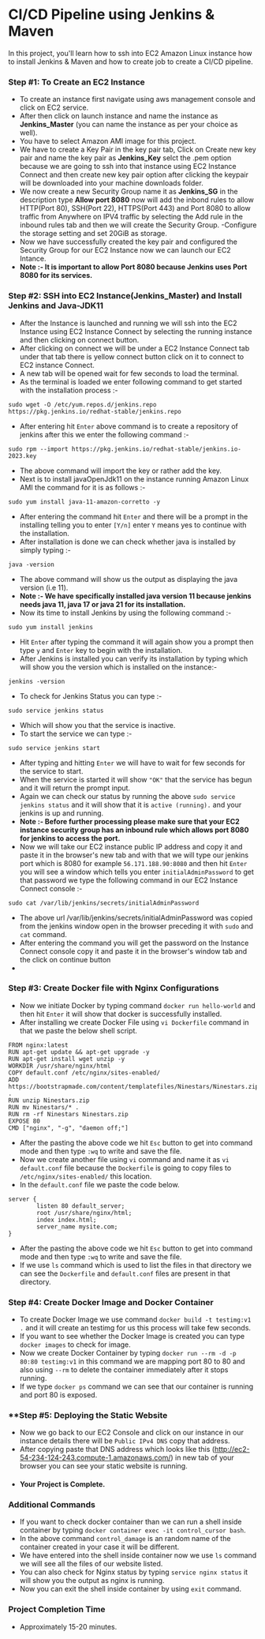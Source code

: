 # **CI/CD Pipeline using Jenkins & Maven**

In this project, you'll learn how to ssh into EC2 Amazon Linux instance how to install Jenkins & Maven and how to create job to create a CI/CD pipeline. 

### **Step #1: To Create an EC2 Instance**
- To create an instance first navigate using aws management console and click on EC2 service.
- After then click on launch instance and name the instance as **Jenkins_Master** (you can name the instance as per your choice as well).
- You have to select Amazon AMI image for this project.
- We have to create a Key Pair in the key pair tab, Click on Create new key pair and name the key pair as **Jenkins_Key** selct the .pem option because we are going to ssh into that instance using EC2 Instance Connect and then create new key pair option after clicking the keypair will be downloaded into your machine downloads folder.
- We now create a new Security Group name it as **Jenkins_SG** in the description type **Allow port 8080** now will add the inbond rules to allow HTTP(Port 80), SSH(Port 22), HTTPS(Port 443) and Port 8080 to allow traffic from Anywhere on IPV4 traffic by selecting the Add rule in the inbound rules tab and then we will create the Security Group.
-Configure the storage setting and set 20GiB as storage.
- Now we have successfully created the key pair and configured the Security Group for our EC2 Instance now we can launch our EC2 Intance.
- **Note :- It is important to allow Port 8080 because Jenkins uses Port 8080 for its services.**

### **Step #2: SSH into EC2 Instance(Jenkins_Master) and Install Jenkins and Java-JDK11**
- After the Instance is launched and running we will ssh into the EC2 Instance using EC2 Instance Connect by selecting the running instance and then clicking on connect button.
- After clicking on connect we will be under a EC2 Instance Connect tab under that tab there is yellow connect button click on it to connect to EC2 instance Connect.
- A new tab will be opened wait for few seconds to load the terminal.
- As the terminal is loaded we enter following command to get started with the installation process :-
```
sudo wget -O /etc/yum.repos.d/jenkins.repo https://pkg.jenkins.io/redhat-stable/jenkins.repo
```
- After entering hit `Enter` above command is to create a repository of jenkins after this we enter the following command :-
```
sudo rpm --import https://pkg.jenkins.io/redhat-stable/jenkins.io-2023.key
```
- The above command will import the key or rather add the key.
- Next is to install javaOpenJdk11 on the instance running Amazon Linux AMI the command for it is as follows :-
```
sudo yum install java-11-amazon-corretto -y
```
- After entering the command hit `Enter` and there will be a prompt in the installing telling you to enter `[Y/n]` enter `Y` means yes to continue with the installation.
- After installation is done we can check whether java is installed by simply typing :-
```
java -version
```
- The above command will show us the output as displaying the java version (i.e 11).
- **Note :- We have specifically installed java version 11 because jenkins needs java 11, java 17 or java 21 for its installation.**
- Now its time to install Jenkins by using the following command :-
```
sudo yum install jenkins
```
- Hit `Enter` after typing the command it will again show you a prompt then type `y` and `Enter` key to begin with the installation.
- After Jenkins is installed you can verify its installation by typing which will show you the version which is installed on the instance:-
```
jenkins -version
```
- To check for Jenkins Status you can type :-
```
sudo service jenkins status
```
- Which will show you that the service is inactive.
- To start the service we can type :-
```
sudo service jenkins start
```
- After typing and hitting `Enter` we will have to wait for few seconds for the service to start.
- When the service is started it will show `"OK"` that the service has begun and it will return the prompt input.
- Again we can check our status by running the above `sudo service jenkins status` and it will show that it is `active (running).` and your jenkins is up and running.
- **Note :- Before further processing please make sure that your EC2 instance security group has an inbound rule which allows port 8080 for jenkins to access the port.**
- Now we will take our EC2 instance public IP address and copy it and paste it in the browser's new tab and with that we will type our jenkins port which is 8080 for example `56.171.188.90:8080` and then hit `Enter` you will see a window which tells you enter `initialAdminPassword` to get that password we type the following command in our EC2 Instance Connect console :-
```
sudo cat /var/lib/jenkins/secrets/initialAdminPassword
```
- The above url /var/lib/jenkins/secrets/initialAdminPassword was copied from the jenkins window open in the browser preceding it with `sudo` and `cat` command.
- After entering the command you will get the password on the Instance Connect console copy it and paste it in the browser's window tab and the click on continue button
- 

  
### **Step #3: Create Docker file with Nginx Configurations**
- Now we initiate Docker by typing command `docker run hello-world` and then hit `Enter` it will show that docker is successfully installed.
- After installing we create Docker File using `vi Dockerfile` command in that we paste the below shell script.

```
FROM nginx:latest
RUN apt-get update && apt-get upgrade -y
RUN apt-get install wget unzip -y
WORKDIR /usr/share/nginx/html
COPY default.conf /etc/nginx/sites-enabled/
ADD https://bootstrapmade.com/content/templatefiles/Ninestars/Ninestars.zip .
RUN unzip Ninestars.zip
RUN mv Ninestars/* .
RUN rm -rf Ninestars Ninestars.zip
EXPOSE 80
CMD ["nginx", "-g", "daemon off;"]
```

- After the pasting the above code we hit `Esc` button to get into command mode and then type `:wq` to write and save the file.
- Now we create another file using `vi` command and name it as `vi default.conf` file because the `Dockerfile` is going to copy files to `/etc/nginx/sites-enabled/` this location.
- In the `default.conf` file we paste the code below.

```
server {
        listen 80 default_server;
        root /usr/share/nginx/html;
        index index.html;
        server_name mysite.com;
}
```

- After the pasting the above code we hit `Esc` button to get into command mode and then type `:wq` to write and save the file.
- If we use `ls` command which is used to list the files in that directory we can see the `Dockerfile` and `default.conf` files are present in that directory.

### **Step #4: Create Docker Image and Docker Container**
- To create Docker Image we use command `docker build -t testimg:v1 .` and it will create an testimg for us this process will take few seconds.
- If you want to see whether the Docker Image is created you can type `docker images` to check for image.
- Now we create Docker Container by typing `docker run --rm -d -p 80:80 testimg:v1` in this command we are mapping port 80 to 80 and also using `--rm` to delete the container immediately after it stops running.
- If we type `docker ps` command we can see that our container is running and port 80 is exposed.

### **Step #5: **Deploying the Static Website**
- Now we go back to our EC2 Console and click on our instance in our instance details there will be `Public IPv4 DNS` copy that address.
- After copying paste that DNS address which looks like this (http://ec2-54-234-124-243.compute-1.amazonaws.com/) in new tab of your browser you can see your static website is running.
- #### Your Project is Complete.

### **Additional Commands**
- If you want to check docker container than we can run a shell inside container by typing `docker container exec -it control_cursor bash`.
- In the above command `control_damage` is an random name of the container created in your case it will be different.
- We have entered into the shell inside container now we use `ls` command we will see all the files of our website listed.
- You can also check for Nginx status by typing `service nginx status` it will show you the output as nginx is running.
- Now you can exit the shell inside container by using `exit` command. 

### **Project Completion Time**
- Approximately 15-20 minutes.

